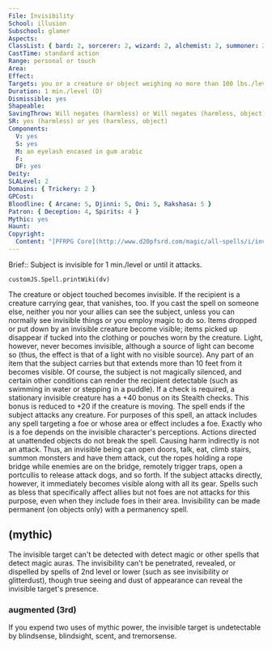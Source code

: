 ```yaml
---
File: Invisibility
School: illusion
Subschool: glamer
Aspects: 
ClassList: { bard: 2, sorcerer: 2, wizard: 2, alchemist: 2, summoner: 2, unchained summoner: 2, inquisitor: 2, antipaladin: 2, magus: 2, occultist: 2, psychic: 2, mesmerist: 2, spiritualist: 2, medium: 2 }
CastTime: standard action
Range: personal or touch
Area: 
Effect: 
Targets: you or a creature or object weighing no more than 100 lbs./level
Duration: 1 min./level (D)
Dismissible: yes
Shapeable: 
SavingThrow: Will negates (harmless) or Will negates (harmless, object)
SR: yes (harmless) or yes (harmless, object)
Components:
  V: yes
  S: yes
  M: an eyelash encased in gum arabic
  F: 
  DF: yes
Deity: 
SLALevel: 2
Domains: { Trickery: 2 }
GPCost: 
Bloodline: { Arcane: 5, Djinni: 5, Oni: 5, Rakshasa: 5 }
Patron: { Deception: 4, Spirits: 4 }
Mythic: yes
Haunt: 
Copyright:
  Content: "[PFRPG Core](http://www.d20pfsrd.com/magic/all-spells/i/invisibility)"
---
```

Brief:: Subject is invisible for 1 min./level or until it attacks.

```dataviewjs
customJS.Spell.printWiki(dv)
```

The creature or object touched becomes invisible. If the recipient is a creature carrying gear, that vanishes, too. If you cast the spell on someone else, neither you nor your allies can see the subject, unless you can normally see invisible things or you employ magic to do so.  Items dropped or put down by an invisible creature become visible; items picked up disappear if tucked into the clothing or pouches worn by the creature. Light, however, never becomes invisible, although a source of light can become so (thus, the effect is that of a light with no visible source). Any part of an item that the subject carries but that extends more than 10 feet from it becomes visible.  Of course, the subject is not magically silenced, and certain other conditions can render the recipient detectable (such as swimming in water or stepping in a puddle). If a check is required, a stationary invisible creature has a +40 bonus on its Stealth checks. This bonus is reduced to +20 if the creature is moving. The spell ends if the subject attacks any creature. For purposes of this spell, an attack includes any spell targeting a foe or whose area or effect includes a foe. Exactly who is a foe depends on the invisible character's perceptions. Actions directed at unattended objects do not break the spell. Causing harm indirectly is not an attack. Thus, an invisible being can open doors, talk, eat, climb stairs, summon monsters and have them attack, cut the ropes holding a rope bridge while enemies are on the bridge, remotely trigger traps, open a portcullis to release attack dogs, and so forth. If the subject attacks directly, however, it immediately becomes visible along with all its gear.  Spells such as bless that specifically affect allies but not foes are not attacks for this purpose, even when they include foes in their area.  Invisibility can be made permanent (on objects only) with a permanency spell.


## (mythic)

The invisible target can't be detected with detect magic or other spells that detect magic auras. The invisibility can't be penetrated, revealed, or dispelled by spells of 2nd level or lower (such as see invisibility or glitterdust), though true seeing and dust of appearance can reveal the invisible target's presence.


### augmented (3rd)

If you expend two uses of mythic power, the invisible target is undetectable by blindsense, blindsight, scent, and tremorsense.
